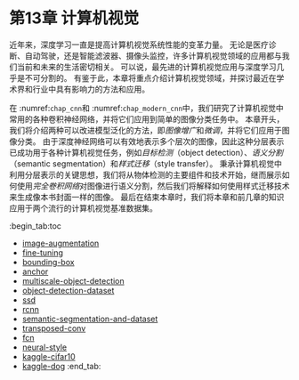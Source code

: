 # 第13章 计算机视觉

近年来，深度学习一直是提高计算机视觉系统性能的变革力量。
无论是医疗诊断、自动驾驶，还是智能滤波器、摄像头监控，许多计算机视觉领域的应用都与我们当前和未来的生活密切相关。
可以说，最先进的计算机视觉应用与深度学习几乎是不可分割的。
有鉴于此，本章将重点介绍计算机视觉领域，并探讨最近在学术界和行业中具有影响力的方法和应用。

在 :numref:`chap_cnn`和 :numref:`chap_modern_cnn`中，我们研究了计算机视觉中常用的各种卷积神经网络，并将它们应用到简单的图像分类任务中。
本章开头，我们将介绍两种可以改进模型泛化的方法，即*图像增广*和*微调*，并将它们应用于图像分类。
由于深度神经网络可以有效地表示多个层次的图像，因此这种分层表示已成功用于各种计算机视觉任务，例如*目标检测*（object detection）、*语义分割*（semantic segmentation）和*样式迁移*（style transfer）。
秉承计算机视觉中利用分层表示的关键思想，我们将从物体检测的主要组件和技术开始，继而展示如何使用*完全卷积网络*对图像进行语义分割，然后我们将解释如何使用样式迁移技术来生成像本书封面一样的图像。
最后在结束本章时，我们将本章和前几章的知识应用于两个流行的计算机视觉基准数据集。

:begin_tab:toc
 - [image-augmentation](image-augmentation.ipynb)
 - [fine-tuning](fine-tuning.ipynb)
 - [bounding-box](bounding-box.ipynb)
 - [anchor](anchor.ipynb)
 - [multiscale-object-detection](multiscale-object-detection.ipynb)
 - [object-detection-dataset](object-detection-dataset.ipynb)
 - [ssd](ssd.ipynb)
 - [rcnn](rcnn.ipynb)
 - [semantic-segmentation-and-dataset](semantic-segmentation-and-dataset.ipynb)
 - [transposed-conv](transposed-conv.ipynb)
 - [fcn](fcn.ipynb)
 - [neural-style](neural-style.ipynb)
 - [kaggle-cifar10](kaggle-cifar10.ipynb)
 - [kaggle-dog](kaggle-dog.ipynb)
:end_tab:
